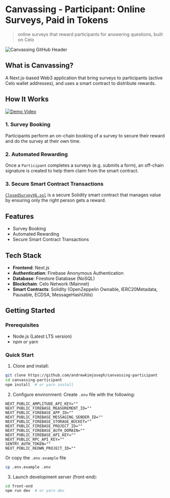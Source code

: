 # Canvassing - Participant: Online Surveys, Paid in Tokens
> online surveys that reward participants for answering questions, built on Celo

![Canvassing GitHub Header](https://github.com/user-attachments/assets/7646cfa2-8172-44d4-9639-b9227a405bfa)


## What is Canvassing?
A Next.js-based Web3 application that bring surveys to participants (active Celo wallet addresses), and uses a smart contract to distribute rewards.
## How It Works

[![Demo Video](https://img.youtube.com/vi/nK_TJN7ecOc/maxresdefault.jpg)](https://www.youtube.com/watch?v=nK_TJN7ecOc)

### 1. Survey Booking
Participants perform an on-chain booking of a survey to secure their reward and do the survey at their own time.

### 2. Automated Rewarding
Once a `Participant` completes a surveys (e.g. submits a form), an off-chain signature is created to help them claim from the smart contract.

### 3. Secure Smart Contract Transactions
[`ClosedSurveyV6.sol`](https://github.com/andrewkimjoseph/canvassing-participant/blob/main/hardhat/contracts/ClosedSurveyV6.sol) is a secure Solidity smart contract that manages value by ensuring only the right person gets a reward.


## Features

- Survey Booking
- Automated Rewarding
- Secure Smart Contract Transactions

## Tech Stack

- **Frontend**: Next.js
- **Authentication**: Firebase Anonymous Authentication
- **Database**: Firestore Database (NoSQL)
- **Blockchain**: Celo Network (Mainnet)
- **Smart Contracts**: Solidity (OpenZeppelin Ownable, IERC20Metadata, Pausable, ECDSA, MessageHashUtils)


## Getting Started

### Prerequisites
- Node.js (Latest LTS version)
- npm or yarn

### Quick Start
1. Clone and install:
```bash
git clone https://github.com/andrewkimjoseph/canvassing-participant
cd canvassing-participant
npm install  # or yarn install
```

2. Configure environment:
Create `.env` file with the following:
```env
NEXT_PUBLIC_AMPLITUDE_API_KEY=""
NEXT_PUBLIC_FIREBASE_MEASUREMENT_ID=""
NEXT_PUBLIC_FIREBASE_APP_ID=""
NEXT_PUBLIC_FIREBASE_MESSAGING_SENDER_ID=""
NEXT_PUBLIC_FIREBASE_STORAGE_BUCKET=""
NEXT_PUBLIC_FIREBASE_PROJECT_ID=""
NEXT_PUBLIC_FIREBASE_AUTH_DOMAIN=""
NEXT_PUBLIC_FIREBASE_API_KEY=""
NEXT_PUBLIC_RPC_API_KEY=""
SENTRY_AUTH_TOKEN=""
NEXT_PUBLIC_REOWN_PROJECT_ID=""
```

Or copy the `.env.example` file

```bash
cp .env.example .env
```

3. Launch development server (front-end):
```bash
cd front-end
npm run dev  # or yarn dev
```
